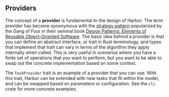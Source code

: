 ## Providers

The concept of a **provider** is fundamental to the design of Harbor. The term provider has become 
synonymous with the [strategy pattern](https://en.wikipedia.org/wiki/Strategy_pattern) 
popularized by the Gang of Four in their seminal book [Design Patterns: Elements of Reusable 
Object-Oriented Software](https://en.wikipedia.org/wiki/Design_Patterns). The basic idea behind 
a provider is that you can define an abstract interface, or trait in Rust terminology, and 
types that implement that trait can vary in terms of the algorithm they apply internally when 
called. This is very useful in scenarios where you have a finite set of operations that you want to 
perform, but you want to be able to swap out the concrete implementation based on some context.

The `TaskProvider` trait is an example of a provider that you can use. With this trait, Harbor 
can be extended with new tasks that fit within the model, and can be swapped based on parameters 
or configuration. See the `cli` crate for more concrete examples.
